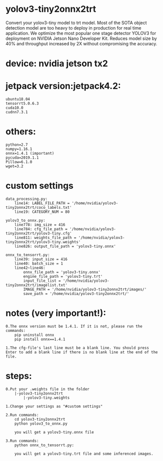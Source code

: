 # yolov3-tiny2onnx2trt
Convert your yolov3-tiny model to trt model.
Most of the SOTA object detection model are too heavy to deploy in production for real time application. We optimize the most popular one stage detector YOLOV3 for deployment on NVIDIA Jetson Nano Developer Kit. Reduces model size by 40% and throughput increased by 2X without compromising the accuracy.


# device: nvidia jetson tx2


# jetpack version:jetpack4.2:
	ubuntu18.04 
	tensorrt5.0.6.3 
	cuda10.0 
	cudnn7.3.1


# others:
	python=2.7
	numpy=1.16.1
	onnx=1.4.1 (important)
	pycuda=2019.1.1
	Pillow=6.1.0
	wget=3.2


# custom settings

	data_processing.py:
		line14: LABEL_FILE_PATH = '/home/nvidia/yolov3-tiny2onnx2trt/coco_labels.txt'
		line19: CATEGORY_NUM = 80

	yolov3_to_onnx.py:
		line778: img_size = 416
		line784: cfg_file_path = '/home/nvidia/yolov3-tiny2onnx2trt/yolov3-tiny.cfg'
		line811: weights_file_path = '/home/nvidia/yolov3-tiny2onnx2trt/yolov3-tiny.weights'
		line826: output_file_path = 'yolov3-tiny.onnx'

	onnx_to_tensorrt.py:
		line39: input_size = 416
		line40: batch_size = 1
		line42~line46:
		    onnx_file_path = 'yolov3-tiny.onnx'
		    engine_file_path = 'yolov3-tiny.trt'
		    input_file_list = '/home/nvidia/yolov3-tiny2onnx2trt/imagelist.txt'
		    IMAGE_PATH = '/home/nvidia/yolov3-tiny2onnx2trt/images/'
		    save_path = '/home/nvidia/yolov3-tiny2onnx2trt/'
# notes (very important!):
	0.The onnx version must be 1.4.1. If it is not, please run the commands:
		pip uninstall onnx
		pip install onnx==1.4.1
	
	1.The cfg-file's last line must be a blank line. You should press Enter to add a blank line if there is no blank line at the end of the file.
	
# steps:
	0.Put your .weights file in the folder
		|-yolov3-tiny2onnx2trt
			|-yolov3-tiny.weights
	
	1.Change your settings as "#custom settings"

	2.Run commands:
		cd yolov3-tiny2onnx2trt
		python yolov3_to_onnx.py

		you will get a yolov3-tiny.onnx file

	3.Run commands:	
	  	python onnx_to_tensorrt.py:

		you will get a yolov3-tiny.trt file and some inferenced images.

